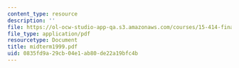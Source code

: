 ```yaml
---
content_type: resource
description: ''
file: https://ol-ocw-studio-app-qa.s3.amazonaws.com/courses/15-414-financial-management-summer-2003/0835fd9a29cb04e1ab80de22a19bfc4b_midterm1999.pdf
file_type: application/pdf
resourcetype: Document
title: midterm1999.pdf
uid: 0835fd9a-29cb-04e1-ab80-de22a19bfc4b
---
```

